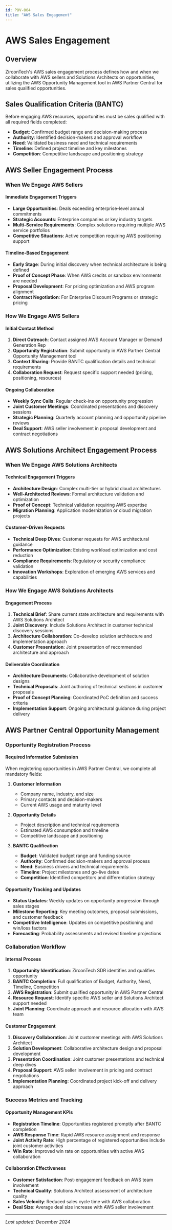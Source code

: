 ```yaml
---
id: POV-004
title: "AWS Sales Engagement"
---
```


# AWS Sales Engagement

## Overview

ZirconTech's AWS sales engagement process defines how and when we collaborate with AWS sellers and Solutions Architects on opportunities, utilizing the AWS Opportunity Management tool in AWS Partner Central for sales qualified opportunities.

## Sales Qualification Criteria (BANTC)

Before engaging AWS resources, opportunities must be sales qualified with all required fields completed:

- **Budget**: Confirmed budget range and decision-making process
- **Authority**: Identified decision-makers and approval workflow  
- **Need**: Validated business need and technical requirements
- **Timeline**: Defined project timeline and key milestones
- **Competition**: Competitive landscape and positioning strategy

## AWS Seller Engagement Process

### When We Engage AWS Sellers

#### Immediate Engagement Triggers
- **Large Opportunities**: Deals exceeding enterprise-level annual commitments
- **Strategic Accounts**: Enterprise companies or key industry targets
- **Multi-Service Requirements**: Complex solutions requiring multiple AWS service portfolios
- **Competitive Situations**: Active competition requiring AWS positioning support

#### Timeline-Based Engagement
- **Early Stage**: During initial discovery when technical architecture is being defined
- **Proof of Concept Phase**: When AWS credits or sandbox environments are needed
- **Proposal Development**: For pricing optimization and AWS program alignment
- **Contract Negotiation**: For Enterprise Discount Programs or strategic pricing

### How We Engage AWS Sellers

#### Initial Contact Method
1. **Direct Outreach**: Contact assigned AWS Account Manager or Demand Generation Rep
2. **Opportunity Registration**: Submit opportunity in AWS Partner Central Opportunity Management tool
3. **Context Sharing**: Provide BANTC qualification details and technical requirements
4. **Collaboration Request**: Request specific support needed (pricing, positioning, resources)

#### Ongoing Collaboration
- **Weekly Sync Calls**: Regular check-ins on opportunity progression
- **Joint Customer Meetings**: Coordinated presentations and discovery sessions  
- **Strategic Planning**: Quarterly account planning and opportunity pipeline reviews
- **Deal Support**: AWS seller involvement in proposal development and contract negotiations

## AWS Solutions Architect Engagement Process

### When We Engage AWS Solutions Architects

#### Technical Engagement Triggers
- **Architecture Design**: Complex multi-tier or hybrid cloud architectures
- **Well-Architected Reviews**: Formal architecture validation and optimization
- **Proof of Concept**: Technical validation requiring AWS expertise
- **Migration Planning**: Application modernization or cloud migration projects

#### Customer-Driven Requests
- **Technical Deep Dives**: Customer requests for AWS architectural guidance
- **Performance Optimization**: Existing workload optimization and cost reduction
- **Compliance Requirements**: Regulatory or security compliance validation
- **Innovation Workshops**: Exploration of emerging AWS services and capabilities

### How We Engage AWS Solutions Architects

#### Engagement Process
1. **Technical Brief**: Share current state architecture and requirements with AWS Solutions Architect
2. **Joint Discovery**: Include Solutions Architect in customer technical discovery sessions
3. **Architecture Collaboration**: Co-develop solution architecture and implementation approach
4. **Customer Presentation**: Joint presentation of recommended architecture and approach

#### Deliverable Coordination
- **Architecture Documents**: Collaborative development of solution designs
- **Technical Proposals**: Joint authoring of technical sections in customer proposals
- **Proof of Concept Planning**: Coordinated PoC definition and success criteria
- **Implementation Support**: Ongoing architectural guidance during project delivery

## AWS Partner Central Opportunity Management

### Opportunity Registration Process

#### Required Information Submission
When registering opportunities in AWS Partner Central, we complete all mandatory fields:

1. **Customer Information**
   - Company name, industry, and size
   - Primary contacts and decision-makers
   - Current AWS usage and maturity level

2. **Opportunity Details**
   - Project description and technical requirements
   - Estimated AWS consumption and timeline
   - Competitive landscape and positioning

3. **BANTC Qualification**
   - **Budget**: Validated budget range and funding source
   - **Authority**: Confirmed decision-makers and approval process
   - **Need**: Business drivers and technical requirements
   - **Timeline**: Project milestones and go-live dates
   - **Competition**: Identified competitors and differentiation strategy

#### Opportunity Tracking and Updates
- **Status Updates**: Weekly updates on opportunity progression through sales stages
- **Milestone Reporting**: Key meeting outcomes, proposal submissions, and customer feedback
- **Competitive Intelligence**: Updates on competitive positioning and win/loss factors
- **Forecasting**: Probability assessments and revised timeline projections

### Collaboration Workflow

#### Internal Process
1. **Opportunity Identification**: ZirconTech SDR identifies and qualifies opportunity
2. **BANTC Completion**: Full qualification of Budget, Authority, Need, Timeline, Competition
3. **AWS Registration**: Submit qualified opportunity in AWS Partner Central
4. **Resource Request**: Identify specific AWS seller and Solutions Architect support needed
5. **Joint Planning**: Coordinate approach and resource allocation with AWS team

#### Customer Engagement
1. **Discovery Collaboration**: Joint customer meetings with AWS Solutions Architect
2. **Solution Development**: Collaborative architecture design and proposal development
3. **Presentation Coordination**: Joint customer presentations and technical deep dives
4. **Proposal Support**: AWS seller involvement in pricing and contract negotiations
5. **Implementation Planning**: Coordinated project kick-off and delivery approach

### Success Metrics and Tracking

#### Opportunity Management KPIs
- **Registration Timeline**: Opportunities registered promptly after BANTC completion
- **AWS Response Time**: Rapid AWS resource assignment and response
- **Joint Activity Rate**: High percentage of registered opportunities include joint customer activities
- **Win Rate**: Improved win rate on opportunities with active AWS collaboration

#### Collaboration Effectiveness
- **Customer Satisfaction**: Post-engagement feedback on AWS team involvement
- **Technical Quality**: Solutions Architect assessment of architecture quality
- **Sales Velocity**: Reduced sales cycle time with AWS collaboration
- **Deal Size**: Average deal size increase with AWS seller involvement

---

*Last updated: December 2024*
